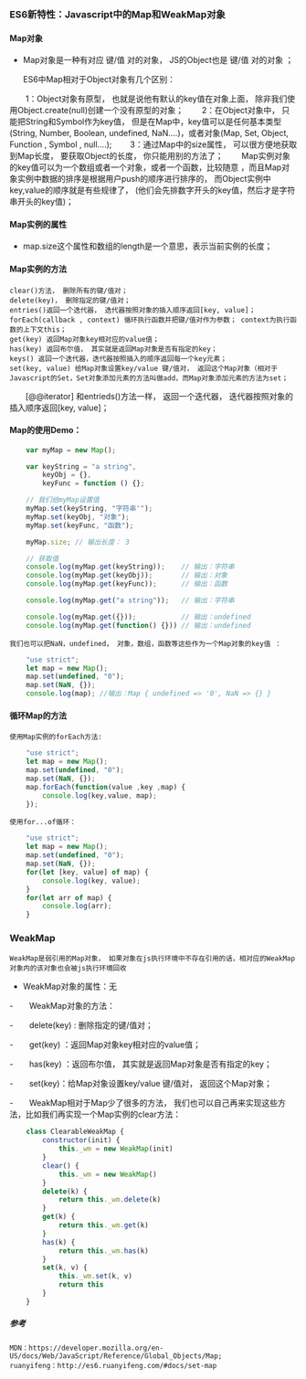 ### ES6新特性：Javascript中的Map和WeakMap对象

#### Map对象
-   Map对象是一种有对应 键/值 对的对象， JS的Object也是 键/值 对的对象 ；

    ES6中Map相对于Object对象有几个区别：

　　1：Object对象有原型， 也就是说他有默认的key值在对象上面， 除非我们使用Object.create(null)创建一个没有原型的对象；
　　2：在Object对象中， 只能把String和Symbol作为key值， 但是在Map中，key值可以是任何基本类型(String, Number, Boolean, undefined, NaN....)，或者对象(Map, Set, Object, Function , Symbol , null....);
　　3：通过Map中的size属性， 可以很方便地获取到Map长度， 要获取Object的长度， 你只能用别的方法了；
　　Map实例对象的key值可以为一个数组或者一个对象，或者一个函数，比较随意 ，而且Map对象实例中数据的排序是根据用户push的顺序进行排序的， 而Object实例中key,value的顺序就是有些规律了， (他们会先排数字开头的key值，然后才是字符串开头的key值)；

#### Map实例的属性
-   map.size这个属性和数组的length是一个意思，表示当前实例的长度；

#### Map实例的方法

    clear()方法， 删除所有的键/值对；
    delete(key)， 删除指定的键/值对；
    entries()返回一个迭代器， 迭代器按照对象的插入顺序返回[key, value]；
    forEach(callback , context) 循环执行函数并把键/值对作为参数； context为执行函数的上下文this；
    get(key) 返回Map对象key相对应的value值；
    has(key) 返回布尔值， 其实就是返回Map对象是否有指定的key；
    keys() 返回一个迭代器，迭代器按照插入的顺序返回每一个key元素；
    set(key, value) 给Map对象设置key/value 键/值对， 返回这个Map对象（相对于Javascript的Set，Set对象添加元素的方法叫做add，而Map对象添加元素的方法为set；
　　[@@iterator] 和entrieds()方法一样， 返回一个迭代器， 迭代器按照对象的插入顺序返回[key, value]；

#### Map的使用Demo：
```javascript
    var myMap = new Map();

    var keyString = "a string",
        keyObj = {},
        keyFunc = function () {};

    // 我们给myMap设置值
    myMap.set(keyString, "字符串'");
    myMap.set(keyObj, "对象");
    myMap.set(keyFunc, "函数");

    myMap.size; // 输出长度： 3

    // 获取值
    console.log(myMap.get(keyString));    // 输出：字符串
    console.log(myMap.get(keyObj));       // 输出：对象
    console.log(myMap.get(keyFunc));      // 输出：函数

    console.log(myMap.get("a string"));   // 输出：字符串

    console.log(myMap.get({}));           // 输出：undefined
    console.log(myMap.get(function() {})) // 输出：undefined
```

    我们也可以把NaN，undefined， 对象，数组，函数等这些作为一个Map对象的key值 ：

```javascript
    "use strict";
    let map = new Map();
    map.set(undefined, "0");
    map.set(NaN, {});
    console.log(map); //输出：Map { undefined => '0', NaN => {} }
```

#### 循环Map的方法

    使用Map实例的forEach方法:

```javascript
    "use strict";
    let map = new Map();
    map.set(undefined, "0");
    map.set(NaN, {});
    map.forEach(function(value ,key ,map) {
        console.log(key,value, map);
    });
```

    使用for...of循环：

```javascript
    "use strict";
    let map = new Map();
    map.set(undefined, "0");
    map.set(NaN, {});
    for(let [key, value] of map) {
        console.log(key, value);
    }
    for(let arr of map) {
        console.log(arr);
    }
```

### WeakMap

    WeakMap是弱引用的Map对象， 如果对象在js执行环境中不存在引用的话，相对应的WeakMap对象内的该对象也会被js执行环境回收

-    WeakMap对象的属性：无

-　　WeakMap对象的方法：

-　　delete(key) : 删除指定的键/值对；

-　　get(key) ：返回Map对象key相对应的value值；

-　　has(key) ：返回布尔值， 其实就是返回Map对象是否有指定的key；

-　　set(key)：给Map对象设置key/value 键/值对， 返回这个Map对象；

-　　WeakMap相对于Map少了很多的方法， 我们也可以自己再来实现这些方法，比如我们再实现一个Map实例的clear方法：


```javascript
    class ClearableWeakMap {
        constructor(init) {
            this._wm = new WeakMap(init)
        }
        clear() {
            this._wm = new WeakMap()
        }
        delete(k) {
            return this._wm.delete(k)
        }
        get(k) {
            return this._wm.get(k)
        }
        has(k) {
            return this._wm.has(k)
        }
        set(k, v) {
            this._wm.set(k, v)
            return this
        }
    }
```
##### 参考
    MDN：https://developer.mozilla.org/en-US/docs/Web/JavaScript/Reference/Global_Objects/Map;
    ruanyifeng：http://es6.ruanyifeng.com/#docs/set-map